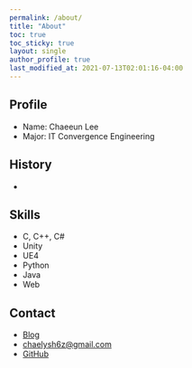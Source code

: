 ```yaml
---
permalink: /about/
title: "About"
toc: true
toc_sticky: true
layout: single
author_profile: true
last_modified_at: 2021-07-13T02:01:16-04:00
---
```


## Profile

- Name: Chaeeun Lee
- Major: IT Convergence Engineering

## History

- 

## Skills

- C, C++, C#
- Unity
- UE4
- Python
- Java
- Web

## Contact

+ [Blog](chaelysh6z.github.io)
+ <chaelysh6z@gmail.com>
+ [GitHub](https://github.com/chaelysh6z)
